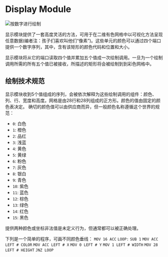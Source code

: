 # Display Module

![按数字进行绘制](item:tis3d:display_module)

显示模块提供了一套高度灵活的方法，可用于在二维有色网格中以可视化方法呈现任意数据(编者注：孩子们喜欢叫他们“像素”)。这些单元的颜色可以通过四个端口提供一个数字序列，其中，含有该矩形的颜色代码和位置和大小。   

显示模块将从它的端口读取四个值并累加五个值成一次绘制调用。一旦为一个绘制调用所需的所有五个值已被接收，所描述的矩形将会被绘制到到彩色网格中。

## 绘制技术规范
显示模块收到5个值组成的序列，会被依次解释为这些绘制调用的组件：颜色、列、行、宽度和高度。网格是由28行和28列组成的正方形。颜色的值由固定的颜色表决定。 
确切的颜色值可以由供应商而异，但一般颜色名称遵循这个世界的规范：
- `0`: 白色
- `1`: 橙色
- `2`: 品红
- `3`: 浅蓝
- `4`: 黄色
- `5`: 黄绿
- `6`: 粉色
- `7`: 灰色
- `8`: 银白
- `9`: 青色
- `10`: 紫色
- `11`: 蓝色
- `12`: 棕色
- `13`: 绿色
- `14`: 红色
- `15`: 黑色

提供两种颜色或坐标非法值是未定义行为，但通常都可以被正确处理。

下列是一个简单的程序，可画不同颜色垂线：
`MOV 16 ACC`
`LOOP:`
`SUB 1`
`MOV ACC LEFT # COLOR`
`MOV ACC LEFT # X`
`MOV 0 LEFT # Y`
`MOV 1 LEFT # WIDTH`
`MOV 28 LEFT # HEIGHT`
`JNZ LOOP`
